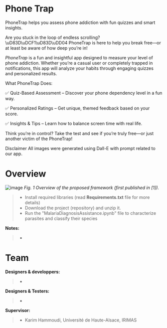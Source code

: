 # Phone Trap
PhoneTrap helps you assess phone addiction with fun quizzes and smart insights.

Are you stuck in the loop of endless scrolling? \uD83D\uDCF1\uD83D\uDD04 PhoneTrap is here to help you break free—or at least be aware of how deep you’re in!

*PhoneTrap* is a fun and insightful app designed to measure your level of phone addiction. Whether you’re a casual user or completely trapped in notifications, this app will analyze your habits through engaging quizzes and personalized results.

What PhoneTrap Does:

✅ Quiz-Based Assessment – Discover your phone dependency level in a fun way.

✅ Personalized Ratings – Get unique, themed feedback based on your score.

✅ Insights & Tips – Learn how to balance screen time with real life.

Think you’re in control? Take the test and see if you’re truly free—or just another victim of the PhoneTrap!

Disclaimer
All images were generated using Dall-E with prompt related to our app.


# Overview

![image](https://user-images.githubusercontent.com/86927146/148984323-ce2b373f-44bc-411c-b5b1-d931350381ea.png) *Fig. 1 Overview of the proposed framework (first published in [1]).*

> * Install required libraries (read **Requirements.txt** file for more details)
> * Download the project (repository) and unzip it.
> * Run the "MalariaDiagnosisAssistance.ipynb" file to characterize parasites and classify their species

**Notes:**
> * 


# Team


**Designers & developpers:**

> * 

**Designers & Testers:**

> * 

**Supervisor:**

> * Karim Hammoudi, Université de Haute-Alsace, IRIMAS




